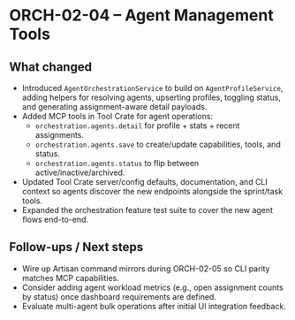 # ORCH-02-04 – Agent Management Tools

## What changed
- Introduced `AgentOrchestrationService` to build on `AgentProfileService`, adding helpers for resolving agents, upserting profiles, toggling status, and generating assignment-aware detail payloads.
- Added MCP tools in Tool Crate for agent operations:
  - `orchestration.agents.detail` for profile + stats + recent assignments.
  - `orchestration.agents.save` to create/update capabilities, tools, and status.
  - `orchestration.agents.status` to flip between active/inactive/archived.
- Updated Tool Crate server/config defaults, documentation, and CLI context so agents discover the new endpoints alongside the sprint/task tools.
- Expanded the orchestration feature test suite to cover the new agent flows end-to-end.

## Follow-ups / Next steps
- Wire up Artisan command mirrors during ORCH-02-05 so CLI parity matches MCP capabilities.
- Consider adding agent workload metrics (e.g., open assignment counts by status) once dashboard requirements are defined.
- Evaluate multi-agent bulk operations after initial UI integration feedback.
